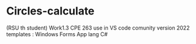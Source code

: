 # Circles-calculate
(RSU th student)
Work1.3 CPE 263 
use in VS code comunity version 2022 
templates : Windows Forms App
lang C#
